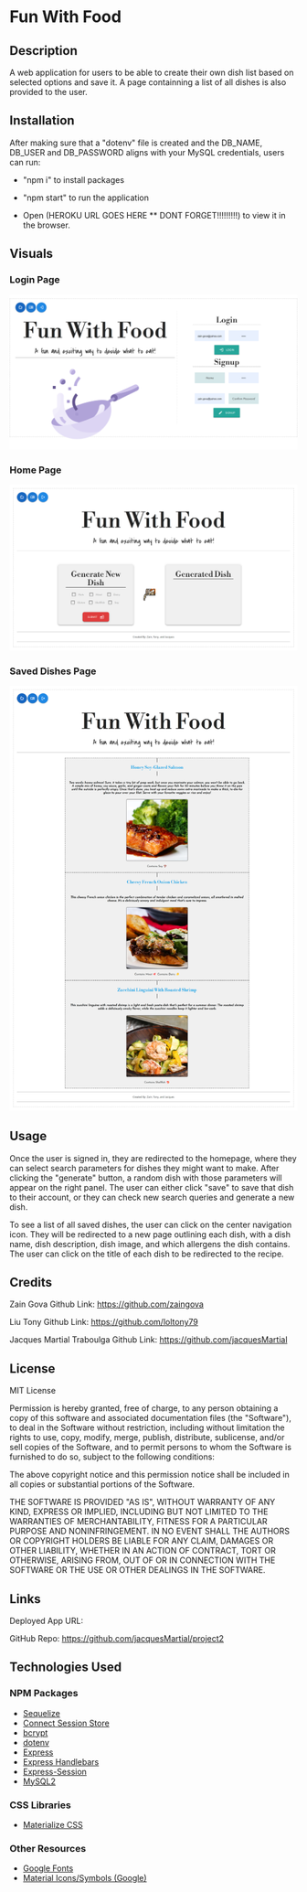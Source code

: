 # Fun With Food

## Description

A web application for users to be able to create their own dish list based on selected options and save it. A page containning a list of all dishes is also provided to the user.

## Installation

After making sure that a "dotenv" file is created and the DB_NAME, DB_USER and DB_PASSWORD aligns with your MySQL credentials, users can run:

- "npm i" to install packages

- "npm start" to run the application

- Open (HEROKU URL GOES HERE ** DONT FORGET!!!!!!!!!) to view it in the browser.

## Visuals

### Login Page

![login](./public/assets/readme/login.png)

### Home Page

![home](./public/assets/readme/home.png)

### Saved Dishes Page

![saved](./public/assets/readme/saved.png)

## Usage

Once the user is signed in, they are redirected to the homepage, where they can select search parameters for dishes they might want to make. After clicking the "generate" button, a random dish with those parameters will appear on the right panel. The user can either click "save" to save that dish to their account, or they can check new search queries and generate a new dish.

To see a list of all saved dishes, the user can click on the center navigation icon. They will be redirected to a new page outlining each dish, with a dish name, dish description, dish image, and which allergens the dish contains. The user can click on the title of each dish to be redirected to the recipe.

## Credits

Zain Gova Github Link: https://github.com/zaingova

Liu Tony Github Link: https://github.com/loltony79

Jacques Martial Traboulga Github Link: https://github.com/jacquesMartial

## License

MIT License

Permission is hereby granted, free of charge, to any person obtaining a copy of this software and associated documentation files (the "Software"), to deal in the Software without restriction, including without limitation the rights to use, copy, modify, merge, publish, distribute, sublicense, and/or sell copies of the Software, and to permit persons to whom the Software is furnished to do so, subject to the following conditions:

The above copyright notice and this permission notice shall be included in all copies or substantial portions of the Software.

THE SOFTWARE IS PROVIDED "AS IS", WITHOUT WARRANTY OF ANY KIND, EXPRESS OR IMPLIED, INCLUDING BUT NOT LIMITED TO THE WARRANTIES OF MERCHANTABILITY, FITNESS FOR A PARTICULAR PURPOSE AND NONINFRINGEMENT. IN NO EVENT SHALL THE AUTHORS OR COPYRIGHT HOLDERS BE LIABLE FOR ANY CLAIM, DAMAGES OR OTHER LIABILITY, WHETHER IN AN ACTION OF CONTRACT, TORT OR OTHERWISE, ARISING FROM, OUT OF OR IN CONNECTION WITH THE SOFTWARE OR THE USE OR OTHER DEALINGS IN THE SOFTWARE.

## Links

Deployed App URL: 

GitHub Repo: https://github.com/jacquesMartial/project2

## Technologies Used

### NPM Packages

- [Sequelize](https://www.npmjs.com/package/sequelize)
- [Connect Session Store](https://www.npmjs.com/package/connect-session-sequelize)
- [bcrypt](https://www.npmjs.com/package/bcrypt)
- [dotenv](https://www.npmjs.com/package/dotenv)
- [Express](https://www.npmjs.com/package/express)
- [Express Handlebars](https://www.npmjs.com/package/express-handlebars)
- [Express-Session](https://www.npmjs.com/package/express-session)
- [MySQL2](https://www.npmjs.com/package/mysql2)

### CSS Libraries

- [Materialize CSS](https://materializecss.com/)

### Other Resources

- [Google Fonts](https://fonts.google.com/)
- [Material Icons/Symbols (Google)](https://fonts.google.com/icons)

